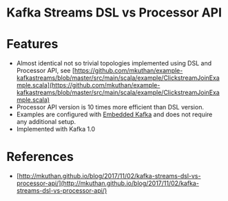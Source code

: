# Kafka Streams DSL vs Processor API

Features
========

* Almost identical not so trivial topologies implemented using DSL and Processor API, see 
[https://github.com/mkuthan/example-kafkastreams/blob/master/src/main/scala/example/ClickstreamJoinExample.scala](https://github.com/mkuthan/example-kafkastreams/blob/master/src/main/scala/example/ClickstreamJoinExample.scala)
* Processor API version is 10 times more efficient than DSL version.
* Examples are configured with 
[Embedded Kafka](https://github.com/manub/scalatest-embedded-kafka)
and does not require any additional setup.
* Implemented with Kafka 1.0

References
==========

* [http://mkuthan.github.io/blog/2017/11/02/kafka-streams-dsl-vs-processor-api/](http://mkuthan.github.io/blog/2017/11/02/kafka-streams-dsl-vs-processor-api/)
